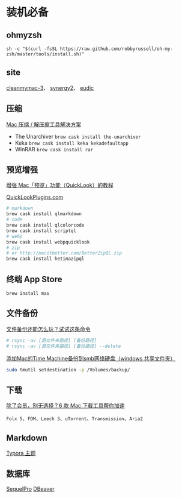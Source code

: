 # 装机必备

## ohmyzsh

```text
sh -c "$(curl -fsSL https://raw.github.com/robbyrussell/oh-my-zsh/master/tools/install.sh)"
```

## site

[cleanmymac-3](https://macpaw.com/cleanmymac-3)、 [synergy2](https://symless.com/synergy/downloads/list/s2)、 [eudic](https://www.eudic.net/eudic/mac_dictionary.aspx)

## 压缩

[Mac 压缩 / 解压缩工具解决方案](https://sspai.com/post/46943)

* The Unarchiver `brew cask install the-unarchiver`
* Keka `brew cask install keka kekadefaultapp`
* WinRAR `brew cask install rar`

## 预览增强

[增强 Mac「预览」功能（QuickLook）的教程](https://sspai.com/31927)

[QuickLookPlugins.com](http://www.quicklookplugins.com/)

```bash
# markdown
brew cask install qlmarkdown
# code
brew cask install qlcolorcode
brew cask install scriptql
# webp
brew cask install webpquicklook
# zip 
# or http://macitbetter.com/BetterZipQL.zip
brew cask install hetimazipql
```

## 终端 App Store

```text
brew install mas
```

## 文件备份

[文件备份还能怎么玩？试试这条命令](https://sspai.com/post/41967)

```bash
# rsync -av [源文件夹路径] [备份路径]
# rsync -av [源文件夹路径] [备份路径] --delete
```

[ 添加Mac的Time Machine备份到smb网络硬盘（windows 共享文件夹）](https://www.douban.com/note/614980869/)

```bash
sudo tmutil setdestination -p /Volumes/backup/
```

## 下载

[除了会员，别无选择？6 款 Mac 下载工具帮你加速 ](https://sspai.com/post/41174)

`Folx 5`、`FDM`、`Leech 3`、`uTorrent`、`Transmission`、`Aria2`

## Markdown

[Typora 主题](https://sspai.com/post/43873)

## 数据库

[SequelPro](http://www.sequelpro.com/) [DBeaver](https://dbeaver.jkiss.org)

